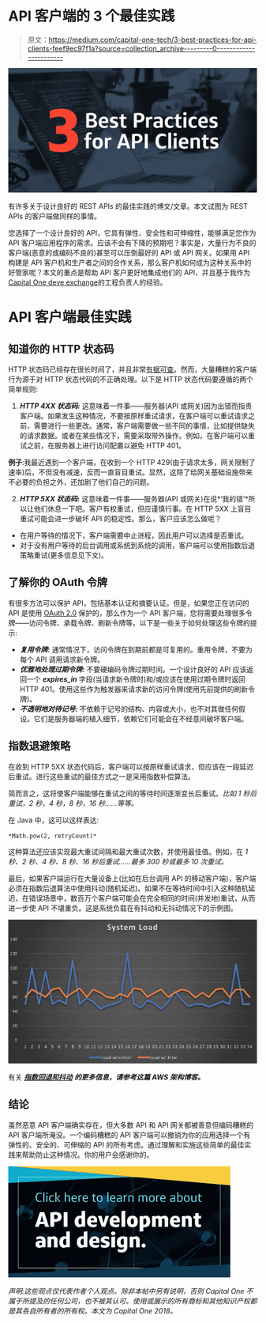 # API 客户端的 3 个最佳实践

> 原文：<https://medium.com/capital-one-tech/3-best-practices-for-api-clients-feef9ec97f1a?source=collection_archive---------0----------------------->

![](img/543bab2d85ec93a3147dd9dd19207cc0.png)

有许多关于设计良好的 REST APIs 的最佳实践的博文/文章。本文试图为 REST APIs 的客户端做同样的事情。

您选择了一个设计良好的 API，它具有弹性、安全性和可伸缩性，能够满足您作为 API 客户端应用程序的需求。应该不会有下降的预期吧？事实是，大量行为不良的客户端(恶意的或编码不良的)甚至可以压倒最好的 API 或 API 网关。如果用 API 构建是 API 客户机和生产者之间的合作关系，那么客户机如何成为这种关系中的好管家呢？本文的重点是帮助 API 客户更好地集成他们的 API，并且基于我作为[Capital One deve exchange](https://developer.capitalone.com/)的工程负责人的经验。

# API 客户端最佳实践

## 知道你的 HTTP 状态码

HTTP 状态码已经存在很长时间了，并且非常[有据可查](https://en.wikipedia.org/wiki/List_of_HTTP_status_codes)。然而，大量糟糕的客户端行为源于对 HTTP 状态代码的不正确处理。以下是 HTTP 状态代码要遵循的两个简单规则:

1. ***HTTP 4XX 状态码:*** 这意味着一件事——服务器(API 或网关)因为出错而指责客户端。如果发生这种情况，不要按原样重试请求，在客户端可以重试请求之前，需要进行一些更改。通常，客户端需要做一些不同的事情，比如提供缺失的请求数据。或者在某些情况下，需要采取带外操作。例如，在客户端可以重试之前，在服务器上进行访问配置以避免 HTTP 401。

**例子**:我最近遇到一个客户端，在收到一个 HTTP 429(由于请求太多，网关限制了速率)后，不但没有减速，反而一直盲目重试。显然，这除了给网关基础设施带来不必要的负担之外，还加剧了他们自己的问题。

2. ***HTTP 5XX 状态码:*** 这意味着一件事——服务器(API 或网关)在说*‘我的错’*所以让他们休息一下吧。客户有权重试，但应谨慎行事。在 HTTP 5XX 上盲目重试可能会进一步破坏 API 的稳定性。那么，客户应该怎么做呢？

*   在用户等待的情况下，客户端需要中止进程，因此用户可以选择是否重试。
*   对于没有用户等待的后台调用或系统到系统的调用，客户端可以使用指数后退策略重试(更多信息见下文)。

## 了解你的 OAuth 令牌

有很多方法可以保护 API，包括基本认证和摘要认证。但是，如果您正在访问的 API 是使用 [OAuth 2.0](https://oauth.net/2/) 保护的，那么作为一个 API 客户端，您将需要处理很多令牌——访问令牌、承载令牌、刷新令牌等。以下是一些关于如何处理这些令牌的提示:

*   ***复用令牌:*** 通常情况下，访问令牌在到期前都是可复用的。重用令牌，不要为每个 API 调用请求新令牌。
*   ***优雅地处理过期令牌:*** 不要硬编码令牌过期时间。一个设计良好的 API 应该返回一个 ***expires_in*** 字段(当请求新令牌时)和/或应该在使用过期令牌时返回 HTTP 401。使用这些作为触发器来请求新的访问令牌(使用先前提供的刷新令牌)。
*   ***不透明地对待记号:*** 不依赖于记号的结构、内容或大小，也不对其做任何假设。它们是服务器端的植入细节，依赖它们可能会在不经意间破坏客户端。

## **指数退避策略**

在收到 HTTP 5XX 状态代码后，客户端可以按原样重试请求，但应该在一段延迟后重试。进行这些重试的最佳方式之一是采用指数补偿算法。

简而言之，这将使客户端能够在重试之间的等待时间逐渐变长后重试。*比如 1 秒后重试，2 秒，4 秒，8 秒，16 秒……等等。*

在 Java 中，这可以这样表达:

```
*Math.pow(2, retryCount)*
```

这种算法还应该实现最大重试间隔和最大重试次数，并使用最佳值。例如，在 *1 秒、2 秒、4 秒、8 秒、16 秒后重试……最多 300 秒或最多 10 次重试。*

最后，如果客户端运行在大量设备上(比如在后台调用 API 的移动客户端)，客户端必须在指数后退算法中使用抖动(随机延迟)。如果不在等待时间中引入这种随机延迟，在错误场景中，数百万个客户端可能会在完全相同的时间(并发地)重试，从而进一步使 API 不堪重负。这是系统负载在有抖动和无抖动情况下的示例图。

![](img/f12b89439e7e386106b7f36c7b3d1519.png)

有关 [***指数回退和抖动***](https://aws.amazon.com/blogs/architecture/exponential-backoff-and-jitter/) ***的更多信息，请参考这篇 AWS 架构博客。***

## **结论**

虽然恶意 API 客户端确实存在，但大多数 API 和 API 网关都被善意但编码糟糕的 API 客户端所淹没。一个编码糟糕的 API 客户端可以撤销为你的应用选择一个有弹性的、安全的、可伸缩的 API 的所有考虑。通过理解和实施这些简单的最佳实践来帮助防止这种情况。你的用户会感谢你的。

[![](img/c6c5bb1f3967049ba012aebf5757e08d.png)](https://medium.com/capital-one-tech/api/home)

*声明:这些观点仅代表作者个人观点。除非本帖中另有说明，否则 Capital One 不属于所提及的任何公司，也不被其认可。使用或展示的所有商标和其他知识产权都是其各自所有者的所有权。本文为 Capital One 2018。*
